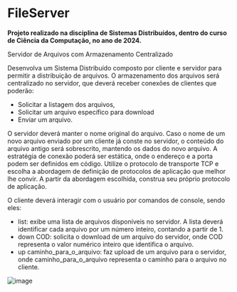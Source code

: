 # FileServer

**Projeto realizado na disciplina de Sistemas Distribuídos, dentro do curso de Ciência da Computação, no ano de 2024.**

Servidor de Arquivos com Armazenamento Centralizado

Desenvolva um Sistema Distribuído composto por cliente e servidor para permitir a distribuição de arquivos. O armazenamento dos arquivos será centralizado no servidor, que deverá receber conexões de clientes que poderão: 
- Solicitar a listagem dos arquivos, 
- Solicitar um arquivo específico para download
- Enviar um arquivo. 

O servidor deverá manter o nome original do arquivo. Caso o nome de um novo arquivo enviado por um cliente já conste no servidor, o conteúdo do arquivo antigo será sobrescrito, mantendo os dados do novo arquivo. A estratégia de conexão poderá ser estática, onde o endereço e a porta podem ser definidos em código. Utilize o protocolo de transporte TCP e escolha a abordagem de definição de protocolos de aplicação que melhor lhe convir. A partir da abordagem escolhida, construa seu próprio protocolo de aplicação.

O cliente deverá interagir com o usuário por comandos de console, sendo eles:
- list: exibe uma lista de arquivos disponíveis no servidor. A lista deverá identificar cada arquivo por um número inteiro, contando a partir de 1.
- down COD: solicita o download de um arquivo do servidor, onde COD representa o valor numérico inteiro que identifica o arquivo.
- up caminho_para_o_arquivo: faz upload de um arquivo para o servidor, onde caminho_para_o_arquivo representa o caminho para o arquivo no cliente.

![image](https://github.com/JoiceColling/FileServer/assets/21341122/bc011864-e47e-4bef-aa13-ebcf4e864a6a)
